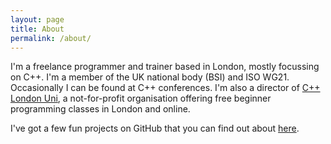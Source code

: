 ```yaml
---
layout: page
title: About
permalink: /about/
---
```


I'm a freelance programmer and trainer based in London, mostly focussing on C++. I'm a member of the UK national body (BSI) and ISO WG21. Occasionally I can be found at C++ conferences. I'm also a director of [C++ London Uni](https://www.cpplondonuni.com/), a not-for-profit organisation offering free beginner programming classes in London and online.

I've got a few fun projects on GitHub that you can find out about [here](/projects/).
